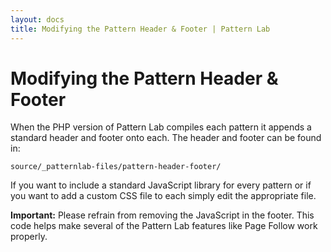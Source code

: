 ```yaml
---
layout: docs
title: Modifying the Pattern Header & Footer | Pattern Lab
---
```


# Modifying the Pattern Header & Footer 
When the PHP version of Pattern Lab compiles each pattern it appends a standard header and footer onto each. The header and footer can be found in:

    source/_patternlab-files/pattern-header-footer/

If you want to include a standard JavaScript library for every pattern or if you want to add a custom CSS file to each simply edit the appropriate file.

**Important:** Please refrain from removing the JavaScript in the footer. This code helps make several of the Pattern Lab features like Page Follow work properly.